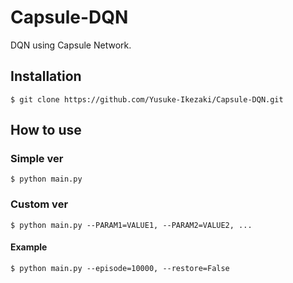 # Capsule-DQN
DQN using Capsule Network.

## Installation
```
$ git clone https://github.com/Yusuke-Ikezaki/Capsule-DQN.git
```

## How to use

### Simple ver
```
$ python main.py
```

### Custom ver
```
$ python main.py --PARAM1=VALUE1, --PARAM2=VALUE2, ...
```

#### Example
```
$ python main.py --episode=10000, --restore=False
```
